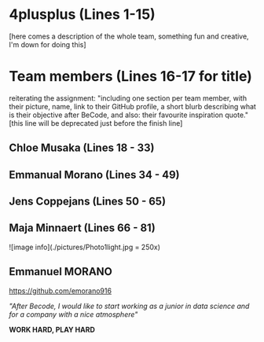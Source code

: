 # 4plusplus (Lines 1-15)

[here comes a description of the whole team, something fun and creative, I'm down for doing this] 

# Team members (Lines 16-17 for title)

reiterating the assignment: "including one section per team member, with their picture, name, link to their GitHub profile, a short blurb describing what is their objective after BeCode, and also: their favourite inspiration quote." [this line will be deprecated just before the finish line]

## Chloe Musaka (Lines 18 - 33)

## Emmanual Morano (Lines 34 - 49)

## Jens Coppejans (Lines 50 - 65)

## Maja Minnaert (Lines 66 - 81)


















![image info](./pictures/Photo1light.jpg = 250x)

## **Emmanuel MORANO**

https://github.com/emorano916 

*"After Becode, I would like to start working as a junior in data science and for a company with a nice atmosphere"*

**WORK HARD, PLAY HARD**